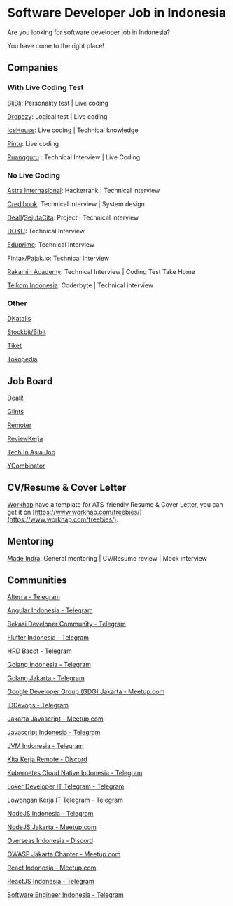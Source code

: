 # Software Developer Job in Indonesia

Are you looking for software developer job in Indonesia? 

You have come to the right place!

## Companies
### With Live Coding Test

[BliBli](https://careers.blibli.com/): Personality test | Live coding

[Dropezy](https://www.linkedin.com/company/dropezy/jobs/): Logical test | Live coding

[IceHouse](https://icehousecorp.com/careers/): Live coding | Technical knowledge

[Pintu](https://careers.pintu.co.id/): Live coding

[Ruangguru](https://career.ruangguru.com/) : Technical Interview | Live Coding

### No Live Coding

[Astra Internasional](https://career.astra.co.id/): Hackerrank | Technical interview

[Credibook](https://credibook.com/career/): Technical interview | System design

[Deall](https://usedeall.com/career)/[SejutaCita](https://sejutacita.id/career): Project | Technical interview

[DOKU](https://www.doku.com/): Technical Interview

[Eduprime](https://www.eduprime.co.id/): Technical Interview

[Fintax/Pajak.io](https://pajak.io/): Technical Interview

[Rakamin Academy](https://rakamin.com): Technical Interview | Coding Test Take Home

[Telkom Indonesia](https://recruitmentdigital.telkom.co.id/): Coderbyte | Technical interview

### Other 

[DKatalis](https://www.dkatalis.co/jobs)

[Stockbit/Bibit](https://apply.workable.com/stockbit/)

[Tiket](https://www.tiket.com/careers/)

[Tokopedia](https://www.tokopedia.com/careers/)

## Job Board

[Deall!](https://usedeall.com/)

[Glints](https://glints.com)

[Remoter](https://remoter.id/)

[ReviewKerja](https://reviewkerja.com/)

[Tech In Asia Job](https://www.techinasia.com/jobs)

[YCombinator](https://www.workatastartup.com/)

## CV/Resume & Cover Letter

[Workhap](https://www.workhap.com/freebies/) have a template for ATS-friendly Resume & Cover Letter, you can get it on [https://www.workhap.com/freebies/](https://www.workhap.com/freebies/).

## Mentoring

[Made Indra](https://adplist.org/mentors/made-indra): General mentoring | CV/Resume review | Mock interview

## Communities

[Alterra - Telegram](https://t.me/Forum_Altaid)

[Angular Indonesia - Telegram](https://t.me/AngularID)

[Bekasi Developer Community - Telegram](https://t.me/bekasidev)

[Flutter Indonesia - Telegram](https://t.me/flutter_id)

[HRD Bacot - Telegram](https://t.me/hrdbacot)

[Golang Indonesia - Telegram](https://t.me/golangID)

[Golang Jakarta - Telegram](https://t.me/gophers_id)

[Google Developer Group (GDG) Jakarta - Meetup.com](https://www.meetup.com/GDG-Jakarta/)

[IDDevops - Telegram](https://t.me/IDDevOps)

[Jakarta Javascript - Meetup.com](https://www.meetup.com/JakartaJS/)

[Javascript Indonesia - Telegram](https://t.me/js_id)

[JVM Indonesia - Telegram](https://t.me/JVMIndonesia)

[Kita Kerja Remote - Discord](https://discord.gg/j4Ku4wbc)

[Kubernetes Cloud Native Indonesia - Telegram](https://t.me/kubernetesindonesia)

[Loker Developer IT Telegram - Telegram](https://t.me/LokerDeveloper)

[Lowongan Kerja IT Telegram - Telegram](https://t.me/LowonganKerjaIT)

[NodeJS Indonesia - Telegram](https://t.me/nodejsid)

[NodeJS Jakarta - Meetup.com](https://www.meetup.com/Node-js-Workshop/)

[Overseas Indonesia - Discord](https://discord.gg/7qrq3ag4)

[OWASP Jakarta Chapter - Meetup.com](https://www.meetup.com/GDG-Jakarta/)

[React Indonesia - Meetup.com](https://www.meetup.com/reactindonesia/)

[ReactJS Indonesia - Telegram](https://t.me/react_idn)

[Software Engineer Indonesia - Telegram](https://t.me/soft_eng_id)
